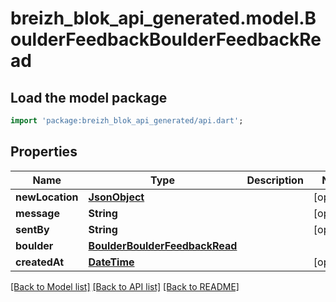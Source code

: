 # breizh_blok_api_generated.model.BoulderFeedbackBoulderFeedbackRead

## Load the model package
```dart
import 'package:breizh_blok_api_generated/api.dart';
```

## Properties
Name | Type | Description | Notes
------------ | ------------- | ------------- | -------------
**newLocation** | [**JsonObject**](.md) |  | [optional] 
**message** | **String** |  | [optional] 
**sentBy** | **String** |  | [optional] 
**boulder** | [**BoulderBoulderFeedbackRead**](BoulderBoulderFeedbackRead.md) |  | 
**createdAt** | [**DateTime**](DateTime.md) |  | [optional] 

[[Back to Model list]](../README.md#documentation-for-models) [[Back to API list]](../README.md#documentation-for-api-endpoints) [[Back to README]](../README.md)


